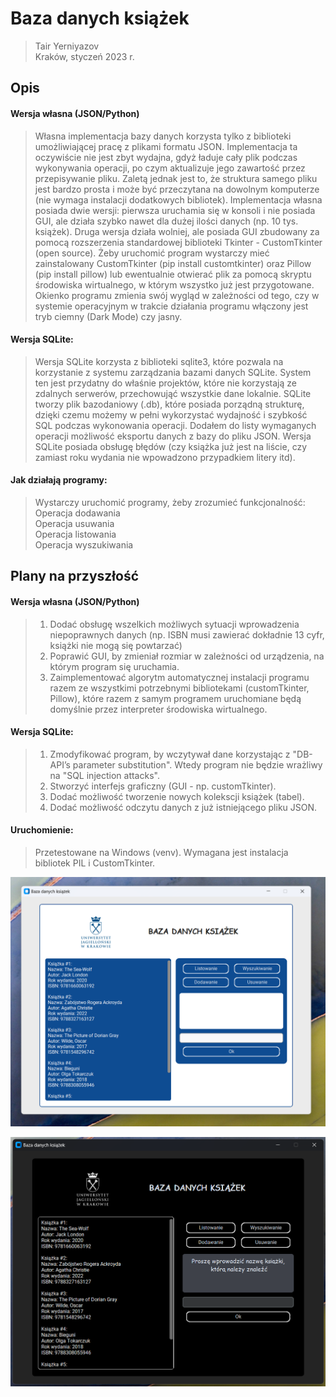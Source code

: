 # Baza danych książek
> Tair Yerniyazov <br>
> Kraków, styczeń 2023 r. <br>

## Opis
#### Wersja własna (JSON/Python)
> Własna implementacja bazy danych korzysta tylko z biblioteki
> umożliwiającej pracę z plikami formatu JSON. Implementacja ta oczywiście
> nie jest zbyt wydajna, gdyż ładuje cały plik podczas wykonywania operacji,
> po czym aktualizuje jego zawartość przez przepisywanie pliku. Zaletą jednak
> jest to, że struktura samego pliku jest bardzo prosta i może być przeczytana
> na dowolnym komputerze (nie wymaga instalacji dodatkowych bibliotek).
> Implementacja własna posiada dwie wersji: pierwsza uruchamia się w konsoli
> i nie posiada GUI, ale działa szybko nawet dla dużej ilości danych (np. 10 tys.
> książek). Druga wersja działa wolniej, ale posiada GUI zbudowany za pomocą
> rozszerzenia standardowej biblioteki Tkinter - CustomTkinter (open source).
> Żeby uruchomić program wystarczy mieć zainstalowany CustomTkinter (pip install
> customtkinter) oraz Pillow (pip install pillow) lub ewentualnie otwierać plik za pomocą skryptu środowiska
> wirtualnego, w którym wszystko już jest przygotowane. Okienko programu zmienia
> swój wygląd w zależności od tego, czy w systemie operacyjnym w trakcie działania
> programu włączony jest tryb ciemny (Dark Mode) czy jasny.

#### Wersja SQLite:
> Wersja SQLite korzysta z biblioteki sqlite3, które pozwala na korzystanie z
> systemu zarządzania bazami danych SQLite. System ten jest przydatny do właśnie
> projektów, które nie korzystają ze zdalnych serwerów, przechowująć wszystkie dane
> lokalnie. SQLite tworzy plik bazodaniowy (.db), które posiada porządną strukturę,
> dzięki czemu możemy w pełni wykorzystać wydajność i szybkość SQL podczas 
> wykonowania operacji. Dodałem do listy wymaganych operacji możliwość eksportu danych 
> z bazy do pliku JSON. Wersja SQLite posiada obsługę błędów (czy książka już jest
> na liście, czy zamiast roku wydania nie wpowadzono przypadkiem litery itd).

#### Jak działają programy:
> Wystarczy uruchomić programy, żeby zrozumieć funkcjonalność:
> <br>Operacja dodawania
> <br>Operacja usuwania
> <br>Operacja listowania
> <br>Operacja wyszukiwania

## Plany na przyszłość

#### Wersja własna (JSON/Python)
> 1. Dodać obsługę wszelkich możliwych sytuacji wprowadzenia niepoprawnych danych
> (np. ISBN musi zawierać dokładnie 13 cyfr, książki nie mogą się powtarzać)
> 2. Poprawić GUI, by zmieniał rozmiar w zależności od urządzenia, na którym program
> się uruchamia.
> 3. Zaimplementować algorytm automatycznej instalacji programu razem ze wszystkimi
> potrzebnymi bibliotekami (customTkinter, Pillow), które razem z samym programem
> uruchomiane będą domyślnie przez interpreter środowiska wirtualnego.

#### Wersja SQLite:
> 1. Zmodyfikować program, by wczytywał dane korzystając z "DB-API’s parameter 
> substitution". Wtedy program nie będzie wrażliwy na "SQL injection attacks".
> 2. Stworzyć interfejs graficzny (GUI - np. customTkinter).
> 3. Dodać możliwość tworzenie nowych kolekscji książek (tabel).
> 4. Dodać możliwość odczytu danych z już istniejącego pliku JSON.

#### Uruchomienie:
> Przetestowane na Windows (venv). Wymagana jest instalacja bibliotek PIL i CustomTkinter.

![Light Mode](screenshots/LightMode.png)  

![Light Mode](screenshots/DarkMode.png)  
